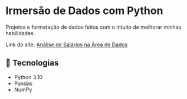 # Irmersão de Dados com Python

Projetos e formatação de dados feitos com o intuito de melhorar minhas habilidades.

Link do site: [Análise de Salários na Área de Dados](https://curso-imersao-de-dados-alura.streamlit.app/)

## 🚀 Tecnologias
- Python 3.10
- Pandas
- NumPy
